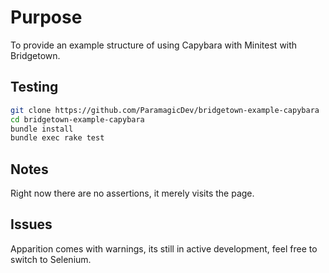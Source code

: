 # Purpose

To provide an example structure of using Capybara with Minitest with
Bridgetown.

## Testing

```bash
git clone https://github.com/ParamagicDev/bridgetown-example-capybara
cd bridgetown-example-capybara
bundle install
bundle exec rake test
```

## Notes

Right now there are no assertions, it merely visits the page.

## Issues

Apparition comes with warnings, its still in active development, feel
free to switch to Selenium.
